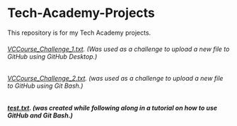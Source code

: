# Tech-Academy-Projects
This repository is for my Tech Academy projects.


###### [VCCourse_Challenge_1.txt](https://github.com/Dev-OtedGamer/Tech-Academy-Projects/blob/main/VCCourse_Challenge_1.txt). (Was used as a challenge to upload a new file to GitHub using GitHub Desktop.)

###### [VCCourse_Challenge_2.txt](https://github.com/Dev-OtedGamer/Tech-Academy-Projects/blob/main/VCCourse_Challenge_2.txt). (was used as a challenge to upload a new file to GitHub using Git Bash.)

##### [test.txt](https://github.com/Dev-OtedGamer/Tech-Academy-Projects/blob/main/test.txt). (was created while following along in a tutorial on how to use GitHub and Git Bash.)
